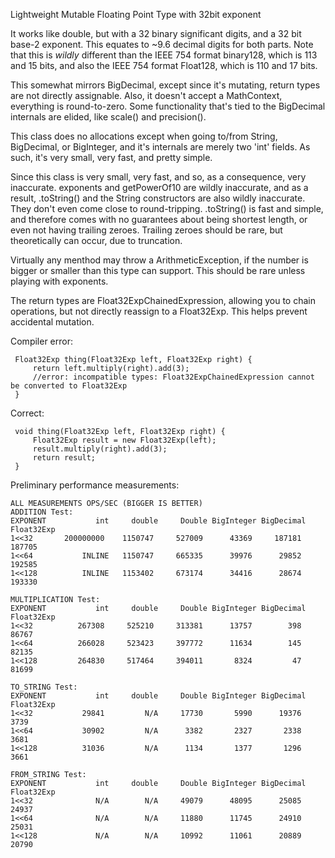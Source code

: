 Lightweight Mutable Floating Point Type with 32bit exponent

It works like double, but with a 32 binary significant digits, and a 32 bit base-2 exponent.
This equates to ~9.6 decimal digits for both parts.
Note that this is _wildly_ different than the IEEE 754 format binary128, which is 113 and 15
bits, and also the IEEE 754 format Float128, which is 110 and 17 bits.

This somewhat mirrors BigDecimal, except since it's mutating, return types are not directly
assignable.
Also, it doesn't accept a MathContext, everything is round-to-zero. Some functionality that's
tied to the BigDecimal internals are elided, like scale() and precision().

This class does no allocations except when going to/from String, BigDecimal, or BigInteger, and it's
internals are merely two 'int' fields. As such, it's very small, very fast, and pretty simple.

Since this class is very small, very fast, and so, as a consequence, very inaccurate. exponents and
getPowerOf10 are wildly inaccurate, and as a result, .toString() and the String constructors are
also wildly inaccurate. They don't even come close to round-tripping. .toString() is fast and
simple, and therefore comes with no guarantees about being shortest length, or even not having
trailing zeroes. Trailing zeroes should be rare, but theoretically can occur, due to truncation.

Virtually any menthod may throw a ArithmeticException, if the number is bigger or smaller than
this type can support. This should be rare unless playing with exponents.

The return types are Float32ExpChainedExpression, allowing you to chain operations, but not
directly reassign to a Float32Exp. This helps prevent accidental mutation.

Compiler error:

     Float32Exp thing(Float32Exp left, Float32Exp right) {
         return left.multiply(right).add(3);
         //error: incompatible types: Float32ExpChainedExpression cannot be converted to Float32Exp
     }

Correct:

     void thing(Float32Exp left, Float32Exp right) {
         Float32Exp result = new Float32Exp(left);
         result.multiply(right).add(3);
         return result;
     }
     
 Preliminary performance measurements:

    ALL MEASUREMENTS OPS/SEC (BIGGER IS BETTER)
    ADDITION Test:
    EXPONENT           int     double     Double BigInteger BigDecimal Float32Exp
    1<<32       200000000    1150747     527009      43369     187181     187705 
    1<<64           INLINE   1150747     665335      39976      29852     192585 
    1<<128          INLINE   1153402     673174      34416      28674     193330 

    MULTIPLICATION Test:
    EXPONENT           int     double     Double BigInteger BigDecimal Float32Exp
    1<<32          267308     525210     313381      13757        398      86767 
    1<<64          266028     523423     397772      11634        145      82135 
    1<<128         264830     517464     394011       8324         47      81699 

    TO_STRING Test:
    EXPONENT           int     double     Double BigInteger BigDecimal Float32Exp
    1<<32           29841         N/A     17730       5990      19376       3739 
    1<<64           30902         N/A      3382       2327       2338       3681 
    1<<128          31036         N/A      1134       1377       1296       3661 

    FROM_STRING Test:
    EXPONENT           int     double     Double BigInteger BigDecimal Float32Exp
    1<<32              N/A        N/A     49079      48095      25085      24937
    1<<64              N/A        N/A     11880      11745      24910      25031
    1<<128             N/A        N/A     10992      11061      20889      20790

